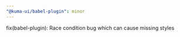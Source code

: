 ```yaml
---
"@kuma-ui/babel-plugin": minor
---
```


fix(babel-plugin): Race condition bug which can cause missing styles
